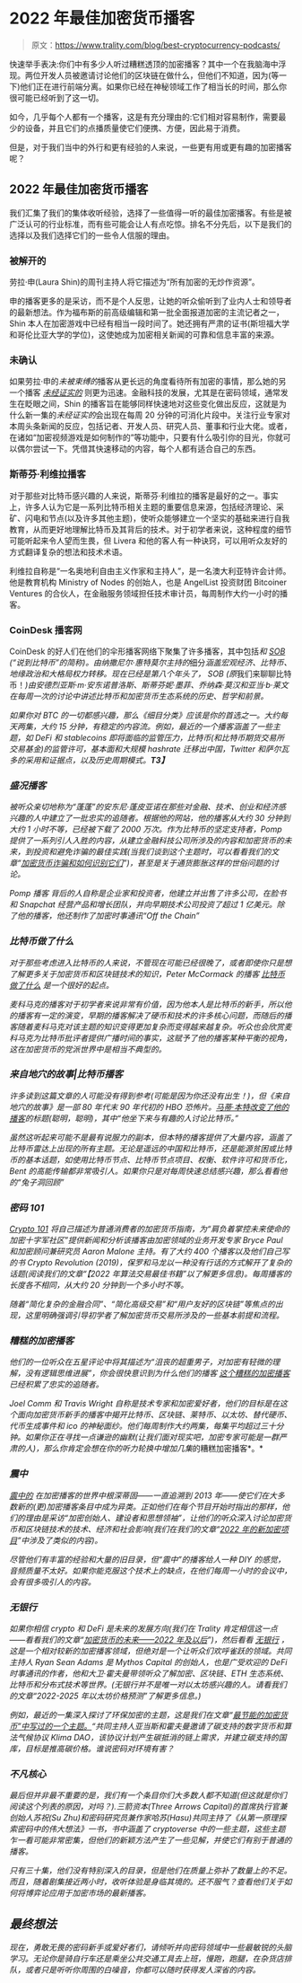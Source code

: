 # 2022 年最佳加密货币播客

> 原文：<https://www.trality.com/blog/best-cryptocurrency-podcasts/>

快速举手表决:你们中有多少人听过糟糕透顶的加密播客？其中一个在我脑海中浮现。两位开发人员被邀请讨论他们的区块链在做什么，但他们不知道，因为(等一下)他们正在进行前端分离。如果你已经在神秘领域工作了相当长的时间，那么你很可能已经听到了这一切。

如今，几乎每个人都有一个播客，这是有充分理由的:它们相对容易制作，需要最少的设备，并且它们的点播质量使它们便携、方便，因此易于消费。

但是，对于我们当中的外行和更有经验的人来说，一些更有用或更有趣的加密播客呢？

## **2022 年最佳加密货币播客**

我们汇集了我们的集体收听经验，选择了一些值得一听的最佳加密播客。有些是被广泛认可的行业标准，而有些可能会让人有点吃惊。排名不分先后，以下是我们的选择以及我们选择它们的一些令人信服的理由。

### **被解开的**

劳拉·申(Laura Shin)的周刊主持人将它描述为“所有加密的无炒作资源”。

申的播客更多的是采访，而不是个人反思，让她的听众偷听到了业内人士和领导者的最新想法。作为福布斯的前高级编辑和第一批全面报道加密的主流记者之一，Shin 本人在加密游戏中已经有相当一段时间了。她还拥有严肃的证书(斯坦福大学和哥伦比亚大学的学位)，这使她成为加密相关新闻的可靠和信息丰富的来源。

### **未确认**

如果劳拉·申的*未被束缚的*播客从更长远的角度看待所有加密的事情，那么她的另一个播客 [*未经证实的*](https://unchainedpodcast.com/category/unconfirmed/) 则更为迅速。金融科技的发展，尤其是在密码领域，通常发生在眨眼之间，Shin 的播客旨在能够同样快速地对这些变化做出反应，这就是为什么新一集的*未经证实的*会出现在每周 20 分钟的可消化片段中。关注行业专家对本周头条新闻的反应，包括记者、开发人员、研究人员、董事和行业大佬。或者，在诸如“加密视频游戏是如何制作的”等功能中，只要有什么吸引你的目光，你就可以偶尔尝试一下。凭借其快速移动的内容，每个人都有适合自己的东西。

### 斯蒂芬·利维拉播客

对于那些对比特币感兴趣的人来说，斯蒂芬·利维拉的播客是最好的之一。事实上，许多人认为它是一系列比特币相关主题的重要信息来源，包括经济理论、采矿、闪电和节点(以及许多其他主题)，使听众能够建立一个坚实的基础来进行自我教育，从而更好地理解比特币及其背后的技术。对于初学者来说，这种程度的细节可能听起来令人望而生畏，但 Livera 和他的客人有一种诀窍，可以用听众友好的方式翻译复杂的想法和技术术语。

利维拉自称是“一名奥地利自由主义作家和主持人”，是一名澳大利亚特许会计师。他是教育机构 Ministry of Nodes 的创始人，也是 AngelList 投资财团 Bitcoiner Ventures 的合伙人，在金融服务领域担任技术审计员，每周制作大约一小时的播客。

### **CoinDesk 播客网**

CoinDesk 的好人们在他们的伞形播客网络下聚集了许多播客，其中包括[](https://www.coindesk.com/podcasts/coindesk-podcast-network/breakdown-why-we-should-stop-thinking-of-crypto-as-a-single-industry/)*和 [*SOB*](https://www.coindesk.com/podcasts/coindesk-podcast-network/sob-how-does-krakens-new-crypto-bank-work/) (“说到比特币”的简称)。由纳撒尼尔·惠特莫尔主持的*细分*涵盖宏观经济、比特币、地缘政治和大格局权力转移。现在已经是第八个年头了， *SOB* (原*我们来聊聊比特币！*)由安德烈亚斯·m·安东诺普洛斯、斯蒂芬妮·墨菲、乔纳森·莫汉和亚当·b·莱文在每周一次的讨论中讲述比特币和加密货币生态系统的历史、哲学和前景。*

*如果你对 BTC 的一切都感兴趣，那么《细目分类》应该是你的首选之一。大约每天两集，大约 15 分钟，有稳定的内容流。例如，最近的一个播客涵盖了一些主题，如 DeFi 和 stablecoins 即将面临的监管压力，比特币(和比特币期货交易所交易基金)的监管许可，基本面和大规模 hashrate 迁移出中国，Twitter 和萨尔瓦多的采用和证据点，以及历史周期模式。**T3】***

### ***盛况播客***

*被听众亲切地称为“蓬蓬”的安东尼·蓬皮亚诺在那些对金融、技术、创业和经济感兴趣的人中建立了一批忠实的追随者。根据他的网站，他的播客从大约 30 分钟到大约 1 小时不等，已经被下载了 2000 万次。作为比特币的坚定支持者，Pomp 提供了一系列引人入胜的内容，从建立金融科技公司所涉及的内容和加密货币的未来，到投资和避免诈骗的最佳实践(当我们谈到这个主题时，可以看看我们的文章“[加密货币诈骗和如何识别它们](/blog/cryptocurrency-scams)”)，甚至是关于通货膨胀这样的世俗问题的讨论。*

*Pomp 播客 背后的人自称是企业家和投资者，他建立并出售了许多公司，在脸书和 Snapchat 经营产品和增长团队，并向早期技术公司投资了超过 1 亿美元。除了他的播客，他还制作了加密时事通讯“Off the Chain”*

### ***比特币做了什么***

*对于那些考虑进入比特币的人来说，不管现在可能已经很晚了，或者即使你只是想了解更多关于加密货币和区块链技术的知识，Peter McCormack 的播客 [*比特币做了什么*](https://www.whatbitcoindid.com/) 是一个很好的起点。*

*麦科马克的播客对于初学者来说非常有价值，因为他本人是比特币的新手，所以他的播客有一定的演变，早期的播客解决了硬币和技术的许多核心问题，而随后的播客随着麦科马克对该主题的知识变得更加复杂而变得越来越复杂。听众也会欣赏麦科马克为比特币批评者提供广播时间的事实，这赋予了他的播客某种平衡的视角，这在加密货币的党派世界中是相当不典型的。*

### ***来自地穴的故事|比特币播客***

*许多读到这篇文章的人可能没有得到参考(可能是因为你还没有出生！)，但《来自地穴的故事》是一部 80 年代末 90 年代初的 HBO 恐怖片。[马蒂·本特改变了他的播客](https://talesfromthecrypt.libsyn.com/)的标题(聪明，聪明)，其中“他坐下来与有趣的人讨论比特币。”*

*虽然这听起来可能不是最有说服力的副本，但本特的播客提供了大量内容，涵盖了比特币雷达上出现的所有主题。无论是遥远的中国和比特币，还是能源贫困或比特币的基本话题，如使用比特币节点、比特币节点项目、权衡、软件许可和货币化，Bent 的高能传输都非常吸引人。如果你只是对每周快速总结感兴趣，那么看看他的“兔子洞回顾”*

### ***密码 101***

*[*Crypto 101*](https://crypto101podcast.com/) 将自己描述为普通消费者的加密货币指南，为“肩负着掌控未来使命的加密十字军社区”提供新闻和分析该播客由加密领域的业务开发专家 Bryce Paul 和加密顾问兼研究员 Aaron Malone 主持。有了大约 400 个播客以及他们自己写的书 *Crypto Revolution* (2019)，保罗和马龙以一种没有行话的方式解开了复杂的话题(阅读我们的文章“【2022 年算法交易最佳书籍”以了解更多信息)。每周播客的长度各不相同，从大约 20 分钟到一个多小时不等。*

*随着“简化复杂的金融合同”、“简化高级交易”和“用户友好的区块链”等焦点的出现，这里明确强调引导初学者了解加密货币交易所涉及的一些基本前提和流程。*

### ***糟糕的加密播客***

*他们的一位听众在五星评论中将其描述为“沮丧的超重男子，对加密有轻微的理解，没有逻辑思维进展”，你会很快意识到为什么他们的播客 [*这个糟糕的加密播客*](https://badcryptopodcast.com/) 已经积累了忠实的追随者。*

*Joel Comm 和 Travis Wright 自称是技术专家和加密爱好者，他们的目标是在这个面向加密货币新手的播客中揭开比特币、区块链、莱特币、以太坊、替代硬币、代币生成事件和 ico 的神秘面纱。他们每周制作大约两集，每集平均超过三十分钟。如果你正在寻找一点谦逊的幽默(让我们面对现实吧，加密专家可能是一群严肃的人)，那么你肯定会想在你的听力轮换中增加几集*的糟糕加密播客*。*

### ***震中***

*[*震中的*](https://epicenter.tv/) 在加密播客的世界中根深蒂固——一直追溯到 2013 年——使它们在大多数新的(更)加密播客条目中成为异类。正如他们在每个节目开始时指出的那样，他们的理由是采访“加密创始人、建设者和思想领袖”，让他们的听众深入讨论加密货币和区块链技术的技术、经济和社会影响(我们在我们的文章“[2022 年的新加密项目](/blog/new-crypto-projects)”中涉及了类似的内容)。*

*尽管他们有丰富的经验和大量的旧目录，但“震中”的播客给人一种 DIY 的感觉，音频质量不太好。如果你能克服这个技术上的缺点，在他们每周一小时的会议中，会有很多吸引人的内容。*

### ***无银行***

*如果你相信 crypto 和 DeFi 是未来的发展方向(我们在 Trality 肯定相信这一点——看看我们的文章“[加密货币的未来——2022 年及以后](/blog/the-future-of-cryptocurrency)”)，然后看看 [*无银行*](http://podcast.banklesshq.com/) ，这是一个相对较新的加密播客领域，但绝对是一个让听众们欢呼雀跃的领域。共同主持人 Ryan Sean Adams 是 Mythos Capital 的创始人，也是广受欢迎的 DeFi 时事通讯的作者，他和大卫·霍夫曼带领听众了解加密、区块链、ETH 生态系统、比特币和分布式技术等世界。(无银行并不是唯一对以太坊感兴趣的人。请看我们的文章“2022-2025 年以太坊价格预测”了解更多信息。)*

*例如，最近的一集深入探讨了环保加密的主题，这是我们在文章“[最节能的加密货币”中写过的一个主题。](/blog/most-energy-efficient-cryptocurrencies)“共同主持人亚当斯和霍夫曼邀请了碳支持的数字货币和算法气候协议 Klima DAO，该协议计划产生碳抵消的链上需求，并建立碳支持的国库，目标是推高碳价格。谁说密码对环境有害？*

### ***不凡核心***

*最后但并非最不重要的是，我们有一个条目你们大多数人都不知道(但这就是你们阅读这个列表的原因，对吗？).三箭资本(Three Arrows Capital)的首席执行官兼创始人苏祝(Su Zhu)和密码研究员兼作家哈苏(Hasu)共同主持了《从第一原理探索密码中的伟大想法》一书，书中涵盖了 cryptoverse 中的一些主题，这些主题乍一看可能非常密集，但他们的新颖方法产生了一些见解，并使它们有别于普通的播客。*

*只有三十集，他们没有特别深入的目录，但是他们在质量上弥补了数量上的不足。而且，随着剧集接近两小时，收听体验是身临其境的。还不服气？查看他们关于如何将博弈论应用于加密市场的最新播客。*

## ***最终想法***

*现在，勇敢无畏的密码新手或爱好者们，请倾听并向密码领域中一些最敏锐的头脑学习。无论你是骑自行车还是乘坐公共交通工具去上班，慢跑，跑腿，在杂货店排队，或者只是听听你周围的白噪音，你都可以随时获得发人深省的内容。*